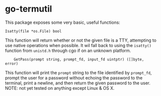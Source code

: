 # go-termutil

This package exposes some very basic, useful functions:

    Isatty(file *os.File) bool

This function will return whether or not the given file is a TTY, attempting to use native
operations when possible.  It wil fall back to using the `isatty()` function from `unistd.h`
through cgo if on an unknown platform.

		GetPass(prompt string, prompt_fd, input_fd uintptr) ([]byte, error)

This function will print the `prompt` string to the file identified by `prompt_fd`, prompt the user
for a password without echoing the password to the terminal, print a newline, and then return the
given password to the user.  NOTE: not yet tested on anything except Linux & OS X.
